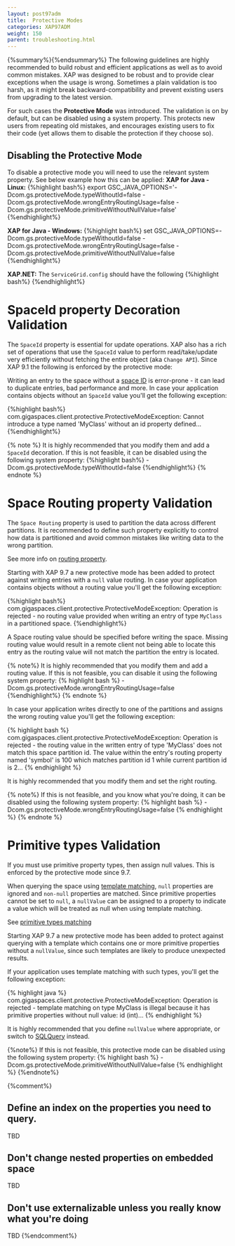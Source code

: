 ```yaml
---
layout: post97adm
title:  Protective Modes
categories: XAP97ADM
weight: 150
parent: troubleshooting.html
---
```


{%summary%}{%endsummary%}
The following guidelines are highly recommended to build robust and efficient applications as well as to avoid common mistakes. XAP was designed to be robust and to provide clear exceptions when the usage is wrong. Sometimes a plain validation is too harsh, as it might break backward-compatibility and prevent existing users from upgrading to the latest version. 

For such cases the **Protective Mode** was introduced. The validation is on by default, but can be disabled using a system property. This protects new users from repeating old mistakes, and encourages existing users to fix their code (yet allows them to disable the protection if they choose so).

## Disabling the Protective Mode
To disable a protective mode you will need to use the relevant system property. See below example how this can be applied:
**XAP for Java - Linux:**
{%highlight bash%}
export GSC_JAVA_OPTIONS='-Dcom.gs.protectiveMode.typeWithoutId=false -Dcom.gs.protectiveMode.wrongEntryRoutingUsage=false -Dcom.gs.protectiveMode.primitiveWithoutNullValue=false'
{%endhighlight%}

**XAP for Java - Windows:**
{%highlight bash%}
set GSC_JAVA_OPTIONS=-Dcom.gs.protectiveMode.typeWithoutId=false -Dcom.gs.protectiveMode.wrongEntryRoutingUsage=false -Dcom.gs.protectiveMode.primitiveWithoutNullValue=false
{%endhighlight%}

**XAP.NET:**
The `ServiceGrid.config` should have the following
{%highlight bash%}
<JvmSettings>
   <JvmCustomOptions>
      <add Option="-Dcom.gs.protectiveMode.typeWithoutId=false"/>
      <add Option="-Dcom.gs.protectiveMode.wrongEntryRoutingUsage=false"/>
      <add Option="-Dcom.gs.protectiveMode.primitiveWithoutNullValue=false"/>
   </JvmCustomOptions>
</JvmSettings>
{%endhighlight%}


# SpaceId property Decoration Validation

The `SpaceId` property is essential for update operations. XAP also has a rich set of operations that use the `SpaceId` value to perform read/take/update very efficiently without fetching the entire object (aka `Change API`).  Since XAP 9.1 the following is enforced by the protective mode:

Writing an entry to the space without a [space ID]({%currentjavaurl%}/query-by-id.html) is error-prone - it can lead to duplicate entries, bad performance and more. In case your application contains objects without an `SpaceId` value you'll get the following exception:

{%highlight bash%}
com.gigaspaces.client.protective.ProtectiveModeException: Cannot introduce a type named 'MyClass' without an id property defined...
{%endhighlight%}

{% note %}
It is highly recommended that you modify them and add a `SpaceId` decoration. If this is not feasible, it can be disabled using the following system property:
{%highlight bash%}
-Dcom.gs.protectiveMode.typeWithoutId=false
{%endhighlight%}
{% endnote %}


# Space Routing property Validation

The `Space Routing` property is used to partition the data across different partitions. It is recommended to define such property explicitly to control how data is partitioned and avoid common mistakes like writing data to the wrong partition.

See more info on [routing property]({%currentjavaurl%}/routing-in-partitioned-spaces.html).

Starting with XAP 9.7 a new protective mode has been added to protect against writing entries with a `null` value routing. In case your application contains objects without a routing value you'll get the following exception:

{%highlight bash%}
com.gigaspaces.client.protective.ProtectiveModeException: Operation is rejected - no routing value provided when writing an entry of type `MyClass` in a partitioned space.
{%endhighlight%}

A Space routing value should be specified before writing the space. Missing routing value would result in a remote client not being able to locate this entry as the routing value will not match the partition the entry is located.

{% note%}
It is highly recommended that you modify them and add a routing value. If this is not feasible, you can disable it using the following system property:
{% highlight bash %}
-Dcom.gs.protectiveMode.wrongEntryRoutingUsage=false
{%endhighlight%}
{% endnote %}

In case your application writes directly to one of the partitions and assigns the wrong routing value you'll get the following exception:

{% highlight bash %}
com.gigaspaces.client.protective.ProtectiveModeException: Operation is rejected - the routing value in the written entry of type 'MyClass' does not match this space partition id. The value within the entry's routing property named 'symbol' is 100 which matches partition id 1 while current partition id is 2...
{% endhighlight %}

It is highly recommended that you modify them and set the right routing.

{% note%}
If this is not feasible, and you know what you're doing, it can be disabled using the following system property: 
{% highlight bash %}
-Dcom.gs.protectiveMode.wrongEntryRoutingUsage=false
{% endhighlight %}
{% endnote %}


# Primitive types Validation

If you must use primitive property types, then assign null values. This is enforced by the protective mode since 9.7.

When querying the space using [template matching]({%currentjavaurl%}/query-template-matching.html), `null` properties are ignored and `non-null` properties are matched. Since primitive properties cannot be set to `null`, a `nullValue` can be assigned to a property to indicate a value which will be treated as null when using template matching.

See [primitive types matching]({%currentjavaurl%}/query-template-matching.html#primitive-types)

Starting XAP 9.7 a new protective mode has been added to protect against querying with a template which contains one or more primitive properties without a `nullValue`, since such templates are likely to produce unexpected results. 

If your application uses template matching with such types, you'll get the following exception:

{% highlight java %}
com.gigaspaces.client.protective.ProtectiveModeException: Operation is rejected - template matching on type MyClass is illegal because it has primitive properties without null value: id (int)...
{% endhighlight %}


It is highly recommended that you define `nullValue` where appropriate, or switch to [SQLQuery]({%currentjavaurl%}/query-sql.html) instead.

{%note%}
If this is not feasible, this protective mode can be disabled using the following system property: 
{% highlight bash %}
-Dcom.gs.protectiveMode.primitiveWithoutNullValue=false
{% endhighlight %}
{%endnote%}


{%comment%}
## Define an index on the properties you need to query. 

TBD

## Don't change nested properties on embedded space

TBD

## Don't use externalizable unless you really know what you're doing 

TBD
{%endcomment%}
